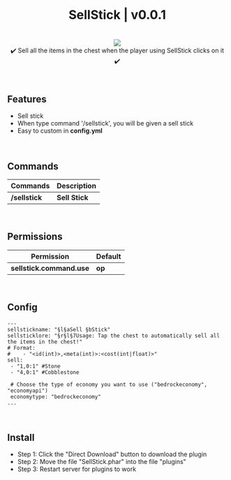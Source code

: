 <div align="center">
<h1>SellStick | v0.0.1<h1>
</div>
<p align="center">
<a href="https://poggit.pmmp.io/p/HelpBook"><img src="https://poggit.pmmp.io/shield.state/SellStick">
</a>
<br>
✔️ Sell all the items in the chest when the player using SellStick clicks on it ✔️
</p>

<br>

## Features
- Sell stick
- When type command '/sellstick', you will be given a sell stick
- Easy to custom in **config.yml**

<br>

## Commands
| **Commands** | **Description** |
| --- | --- |
| **/sellstick** | **Sell Stick** |

<br>

## Permissions
| **Permission** | **Default** |
| --- | --- |
| **sellstick.command.use** | **op** |
	
<br>

## Config
```
---
sellstickname: "§l§aSell §bStick"
sellsticklore: "§r§l§7Usage: Tap the chest to automatically sell all the items in the chest!"
# Format:
#    - "<id(int)>,<meta(int)>:<cost(int|float)>"
sell:
 - "1,0:1" #Stone
 - "4,0:1" #Cobblestone
 
 # Choose the type of economy you want to use ("bedrockeconomy", "economyapi")
 economytype: "bedrockeconomy"
...
```

<br>

## Install
- Step 1: Click the "Direct Download" button to download the plugin
- Step 2: Move the file "SellStick.phar" into the file "plugins"
- Step 3: Restart server for plugins to work
